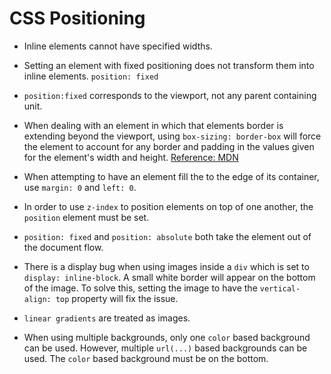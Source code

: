 # CSS Positioning

* Inline elements cannot have specified widths.
* Setting an element with fixed positioning does not transform them into inline elements.
  `position: fixed`

* `position:fixed` corresponds to the viewport, not any parent containing unit.

* When dealing with an element in which that elements border is extending beyond the viewport, using `box-sizing: border-box` will force the element to account for any border and padding in the values given for the element's width and height. [Reference: MDN](https://developer.mozilla.org/en-US/docs/Web/CSS/box-sizing)

* When attempting to have an element fill the to the edge of its container, use `margin: 0` and `left: 0`.

* In order to use `z-index` to position elements on top of one another, the `position` element must be set.

* `position: fixed` and `position: absolute` both take the element out of the document flow.

* There is a display bug when using images inside a `div` which is set to `display: inline-block`. A small white border will appear on the bottom of the image. To solve this, setting the image to have the `vertical-align: top` property will fix the issue.

* `linear gradients` are treated as images.

* When using multiple backgrounds, only one `color` based background can be used. However, multiple `url(...)` based backgrounds can be used. The `color` based background must be on the bottom.

